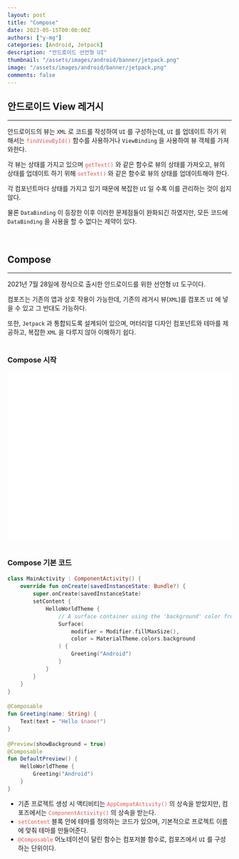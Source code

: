 ```yaml
---
layout: post
title: "Compose"
date: 2023-05-15T00:00:00Z
authors: ["y-mg"]
categories: [Android, Jetpack]
description: "안드로이드 선언형 UI"
thumbnail: "/assets/images/android/banner/jetpack.png"
image: "/assets/images/android/banner/jetpack.png"
comments: false
---
```


## 안드로이드 View 레거시
***
안드로이드의 뷰는 `XML` 로 코드를 작성하여 `UI` 를 구성하는데, `UI` 를 업데이트 하기 위해서는 <code style="color: #eb5657;">findViewById()</code> 함수를 사용하거나 `ViewBinding` 을 사용하여 뷰 객체를 가져와한다.
<br/>

각 뷰는 상태를 가지고 있으며 <code style="color: #eb5657;">getText()</code> 와 같은 함수로 뷰의 상태를 가져오고, 뷰의 상태를 업데이트 하기 위해 <code style="color: #eb5657;">setText()</code> 와 같은 함수로 뷰의 상태를 업데이트해야 한다.
<br/>

각 컴포넌트마다 상태를 가지고 있기 때문에 복잡한 `UI` 일 수록 이를 관리하는 것이 쉽지 않다.
<br/>

물론 `DataBinding` 이 등장한 이후 이러한 문제점들이 완화되긴 하였지만, 모든 코드에 `DataBinding` 을 사용을 할 수 없다는 제약이 있다.
<br/>
<br/>
<br/>



## Compose
***
2021년 7월 28일에 정식으로 출시한 안드로이드를 위한 선언형 `UI` 도구이다.
<br/>

컴포즈는 기존의 앱과 상호 작용이 가능한데, 기존의 레거시 뷰(`XML`)를 컴포즈 `UI` 에 넣을 수 있고 그 반대도 가능하다.
<br/>

또한, `Jetpack` 과 통합되도록 설계되어 있으며, 머터리얼 디자인 컴포넌트와 테마를 제공하고, 복잡한 `XML` 을 다루지 않아 이해하기 쉽다.
<br/>
<br/>

### Compose 시작
<div style="
background-color: #ffffff;
background-image: url(/assets/images/android/content/compose-project-setup.png);
background-size: contain;
background-repeat: no-repeat;
background-position: center center;
">
<img src="/assets/images/android/content/compose-project-setup.png" style="visibility: hidden;" />
</div>
<br>

### Compose 기본 코드
```kotlin
class MainActivity : ComponentActivity() {
    override fun onCreate(savedInstanceState: Bundle?) {
        super.onCreate(savedInstanceState)
        setContent {
            HelloWorldTheme {
                // A surface container using the 'background' color from the theme
                Surface(
                    modifier = Modifier.fillMaxSize(),
                    color = MaterialTheme.colors.background
                ) {
                    Greeting("Android")
                }
            }
        }
    }
}

@Composable
fun Greeting(name: String) {
    Text(text = "Hello $name!")
}

@Preview(showBackground = true)
@Composable
fun DefaultPreview() {
    HelloWorldTheme {
        Greeting("Android")
    }
}
```
- 기존 프로젝트 생성 시 액티비티는 <code style="color: #eb5657;">AppCompatActivity()</code> 의 상속을 받았지만, 컴포즈에서는 <code style="color: #eb5657;">ComponentActivity()</code> 의 상속을 받는다.
- <code style="color: #eb5657;">setContent</code> 블록 안에 테마를 정의하는 코드가 있으며, 기본적으로 프로젝트 이름에 맞춰 테마를 만들어준다.
- <code style="color: #eb5657;">@Composable</code> 어노테이션이 달린 함수는 컴포저블 함수로, 컴포즈에서 `UI` 를 구성하는 단위이다.